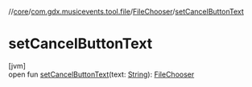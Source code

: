 //[core](../../../index.md)/[com.gdx.musicevents.tool.file](../index.md)/[FileChooser](index.md)/[setCancelButtonText](set-cancel-button-text.md)

# setCancelButtonText

[jvm]\
open fun [setCancelButtonText](set-cancel-button-text.md)(text: [String](https://docs.oracle.com/javase/8/docs/api/java/lang/String.html)): [FileChooser](index.md)
